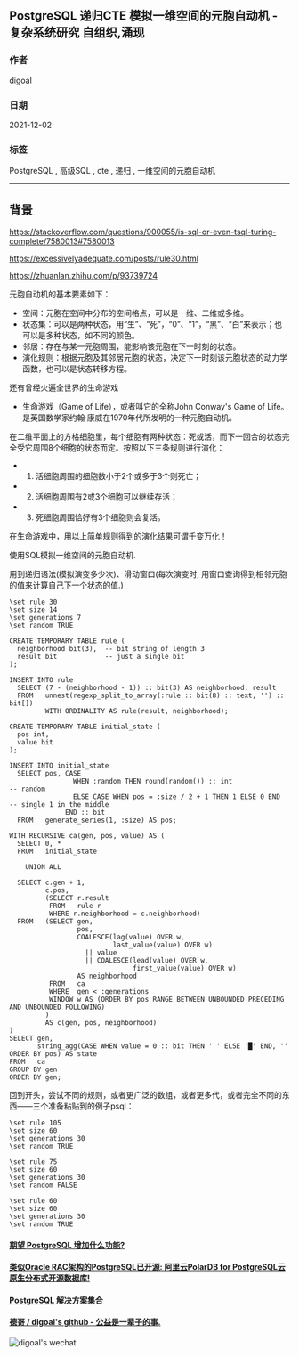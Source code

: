 ## PostgreSQL 递归CTE 模拟一维空间的元胞自动机 - 复杂系统研究 自组织,涌现   
                    
### 作者                    
digoal                    
                    
### 日期                    
2021-12-02                   
                    
### 标签                 
PostgreSQL , 高级SQL , cte , 递归 , 一维空间的元胞自动机     
                  
----                  
                  
## 背景    
https://stackoverflow.com/questions/900055/is-sql-or-even-tsql-turing-complete/7580013#7580013  
  
https://excessivelyadequate.com/posts/rule30.html  
  
https://zhuanlan.zhihu.com/p/93739724  
  
元胞自动机的基本要素如下：  
- 空间：元胞在空间中分布的空间格点，可以是一维、二维或多维。  
- 状态集：可以是两种状态，用“生”、“死”，“0”、“1”，“黑”、“白”来表示；也可以是多种状态，如不同的颜色。  
- 邻居：存在与某一元胞周围，能影响该元胞在下一时刻的状态。  
- 演化规则：根据元胞及其邻居元胞的状态，决定下一时刻该元胞状态的动力学函数，也可以是状态转移方程。  
  
  
还有曾经火遍全世界的生命游戏  
- 生命游戏（Game of Life），或者叫它的全称John Conway's Game of Life。是英国数学家约翰·康威在1970年代所发明的一种元胞自动机。  
  
在二维平面上的方格细胞里，每个细胞有两种状态：死或活，而下一回合的状态完全受它周围8个细胞的状态而定。按照以下三条规则进行演化：  
  
- 1. 活细胞周围的细胞数小于2个或多于3个则死亡；  
- 2. 活细胞周围有2或3个细胞可以继续存活；  
- 3. 死细胞周围恰好有3个细胞则会复活。  
  
在生命游戏中，用以上简单规则得到的演化结果可谓千变万化！  
  
使用SQL模拟一维空间的元胞自动机.  
  
用到递归语法(模拟演变多少次)、滑动窗口(每次演变时, 用窗口查询得到相邻元胞的值来计算自己下一个状态的值.)  
  
```  
\set rule 30  
\set size 14  
\set generations 7  
\set random TRUE  
  
CREATE TEMPORARY TABLE rule (  
  neighborhood bit(3),  -- bit string of length 3  
  result bit            -- just a single bit  
);  
  
INSERT INTO rule  
  SELECT (7 - (neighborhood - 1)) :: bit(3) AS neighborhood, result  
  FROM   unnest(regexp_split_to_array(:rule :: bit(8) :: text, '') :: bit[])  
         WITH ORDINALITY AS rule(result, neighborhood);  
  
CREATE TEMPORARY TABLE initial_state (  
  pos int,  
  value bit  
);  
  
INSERT INTO initial_state  
  SELECT pos, CASE  
                WHEN :random THEN round(random()) :: int              -- random  
                ELSE CASE WHEN pos = :size / 2 + 1 THEN 1 ELSE 0 END  -- single 1 in the middle  
              END :: bit  
  FROM   generate_series(1, :size) AS pos;  
  
WITH RECURSIVE ca(gen, pos, value) AS (  
  SELECT 0, *  
  FROM   initial_state  
  
    UNION ALL  
  
  SELECT c.gen + 1,  
         c.pos,  
         (SELECT r.result  
          FROM   rule r  
          WHERE r.neighborhood = c.neighborhood)  
  FROM   (SELECT gen,  
                 pos,  
                 COALESCE(lag(value) OVER w,  
                          last_value(value) OVER w)  
                   || value  
                   || COALESCE(lead(value) OVER w,  
                               first_value(value) OVER w)  
                 AS neighborhood  
          FROM   ca  
          WHERE  gen < :generations  
          WINDOW w AS (ORDER BY pos RANGE BETWEEN UNBOUNDED PRECEDING AND UNBOUNDED FOLLOWING)  
         )  
         AS c(gen, pos, neighborhood)  
)  
SELECT gen,  
       string_agg(CASE WHEN value = 0 :: bit THEN ' ' ELSE '█' END, '' ORDER BY pos) AS state  
FROM   ca  
GROUP BY gen  
ORDER BY gen;  
```  
  
回到开头，尝试不同的规则，或者更广泛的数组，或者更多代，或者完全不同的东西——三个准备粘贴到的例子psql：  
  
```  
\set rule 105  
\set size 60  
\set generations 30  
\set random TRUE  
  
\set rule 75  
\set size 60  
\set generations 30  
\set random FALSE  
  
\set rule 60  
\set size 60  
\set generations 30  
\set random TRUE  
```  
  
  
#### [期望 PostgreSQL 增加什么功能?](https://github.com/digoal/blog/issues/76 "269ac3d1c492e938c0191101c7238216")
  
  
#### [类似Oracle RAC架构的PostgreSQL已开源: 阿里云PolarDB for PostgreSQL云原生分布式开源数据库!](https://github.com/ApsaraDB/PolarDB-for-PostgreSQL "57258f76c37864c6e6d23383d05714ea")
  
  
#### [PostgreSQL 解决方案集合](https://yq.aliyun.com/topic/118 "40cff096e9ed7122c512b35d8561d9c8")
  
  
#### [德哥 / digoal's github - 公益是一辈子的事.](https://github.com/digoal/blog/blob/master/README.md "22709685feb7cab07d30f30387f0a9ae")
  
  
![digoal's wechat](../pic/digoal_weixin.jpg "f7ad92eeba24523fd47a6e1a0e691b59")
  
